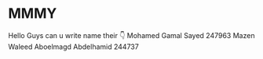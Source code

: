 # MMMY
Hello Guys can u write name their 👇
Mohamed Gamal Sayed 247963
Mazen Waleed Aboelmagd Abdelhamid 244737
